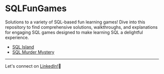 # SQLFunGames
Solutions to a variety of SQL-based fun learning games! Dive into this repository to find comprehensive solutions, walkthroughs, and explanations for engaging SQL games designed to make learning SQL a delightful experience. 

- [SQL Island](https://github.com/khushi-sabarad/SQLFunGames/blob/main/SQL_Island/Readme.md)
- [SQL Murder Mystery](https://github.com/khushi-sabarad/SQLFunGames/blob/main/SQLMurderMystery/readme.md)

***
Let's connect on [LinkedIn!](https://www.linkedin.com/in/khushi-sabarad/)🤝
